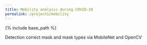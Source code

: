 ```yaml
---
title: Mobility analysis during COVID-19
permalink: /projects/mobility
---
```


{% include base_path %}

Detection correct mask and mask types via MobileNet and OpenCV
